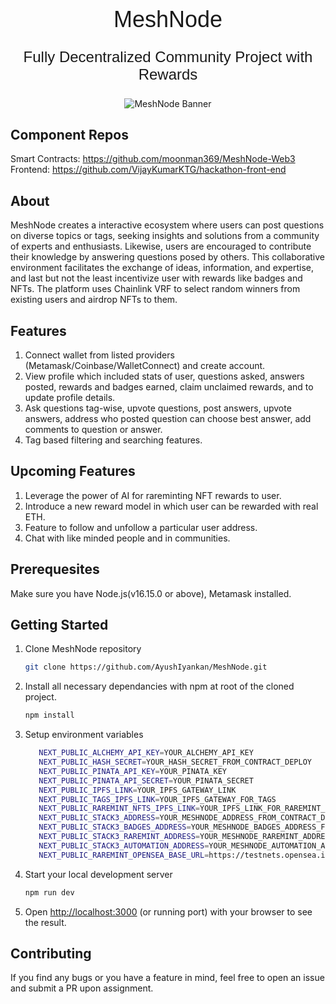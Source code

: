 <h1 align="center" style="font-size: 36px; font-weight: 500; font-family: DM Sans, sans-serif;">MeshNode</h1>
<p align="center" style="font-size: 24px; font-weight: 500; font-family: DM Sans, sans-serif;">Fully Decentralized Community Project with Rewards</p>

<p align="center">
  <img src="https://github.com/AyushIyankan/MeshNode/assets/75990868/981cd9bc-2272-43d7-8fdf-c42c6716836e" alt="MeshNode Banner">
</p>

## Component Repos
Smart Contracts: https://github.com/moonman369/MeshNode-Web3 <br />
Frontend: https://github.com/VijayKumarKTG/hackathon-front-end

## About
 MeshNode creates a interactive ecosystem where users can post questions on diverse topics or tags, seeking insights and solutions from a community of experts and enthusiasts. Likewise, users are encouraged to contribute their knowledge by answering questions posed by others. This collaborative environment facilitates the exchange of ideas, information, and expertise, and last but not the least incentivize user with rewards like badges and NFTs.
The platform uses Chainlink VRF to select random winners from existing users and airdrop NFTs to them.

## Features
1. Connect wallet from listed providers (Metamask/Coinbase/WalletConnect) and create account.
2. View profile which included stats of user, questions asked, answers posted, rewards and badges earned, claim unclaimed rewards, and to update profile details.
3. Ask questions tag-wise, upvote questions, post answers, upvote answers, address who posted question can choose best answer, add comments
   to question or answer.
4. Tag based filtering and searching features.

## Upcoming Features
1. Leverage the power of AI for rareminting NFT rewards to user.
2. Introduce a new reward model in which user can be rewarded with real ETH.
3. Feature to follow and unfollow a particular user address.
4. Chat with like minded people and in communities.

## Prerequesites
 Make sure you have Node.js(v16.15.0 or above), Metamask installed.

## Getting Started
1. Clone MeshNode repository 
   
   ```bash
   git clone https://github.com/AyushIyankan/MeshNode.git
   ```
2. Install all necessary dependancies with npm at root of the cloned project.

   ```bash
   npm install
   ```
3. Setup environment variables
   ```bash       
      NEXT_PUBLIC_ALCHEMY_API_KEY=YOUR_ALCHEMY_API_KEY
      NEXT_PUBLIC_HASH_SECRET=YOUR_HASH_SECRET_FROM_CONTRACT_DEPLOY
      NEXT_PUBLIC_PINATA_API_KEY=YOUR_PINATA_KEY
      NEXT_PUBLIC_PINATA_API_SECRET=YOUR_PINATA_SECRET
      NEXT_PUBLIC_IPFS_LINK=YOUR_IPFS_GATEWAY_LINK
      NEXT_PUBLIC_TAGS_IPFS_LINK=YOUR_IPFS_GATEWAY_FOR_TAGS
      NEXT_PUBLIC_RAREMINT_NFTS_IPFS_LINK=YOUR_IPFS_LINK_FOR_RAREMINT_NFTS
      NEXT_PUBLIC_STACK3_ADDRESS=YOUR_MESHNODE_ADDRESS_FROM_CONTRACT_DEPLOY
      NEXT_PUBLIC_STACK3_BADGES_ADDRESS=YOUR_MESHNODE_BADGES_ADDRESS_FROM_CONTRACT_DEPLOY
      NEXT_PUBLIC_STACK3_RAREMINT_ADDRESS=YOUR_MESHNODE_RAREMINT_ADDRESS_FROM_CONTRACT_DEPLOY
      NEXT_PUBLIC_STACK3_AUTOMATION_ADDRESS=YOUR_MESHNODE_AUTOMATION_ADDRESS_FROM_CONTRACT_DEPLOY
      NEXT_PUBLIC_RAREMINT_OPENSEA_BASE_URL=https://testnets.opensea.io/assets/mumbai/
   ```
5. Start your local development server
   ```bash
   npm run dev
   ```
4. Open [http://localhost:3000](http://localhost:3000) (or running port) with your browser to see the result.

## Contributing
 If you find any bugs or you have a feature in mind, feel free to open an issue and submit a PR upon assignment.
